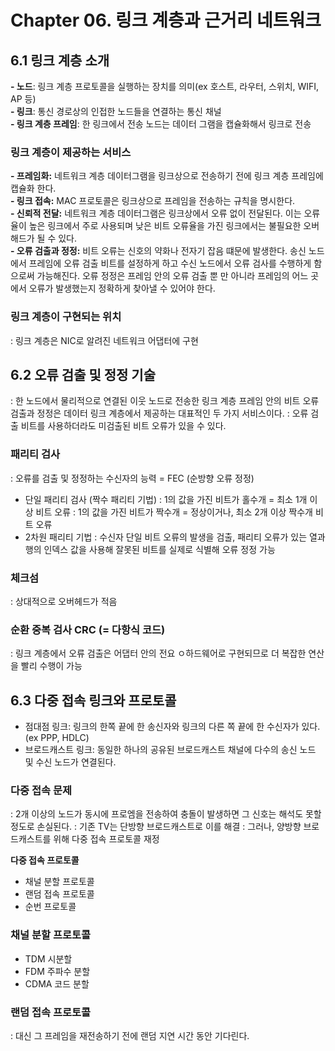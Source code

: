 # Chapter 06. 링크 계층과 근거리 네트워크
## 6.1 링크 계층 소개
**- 노드**: 링크 계층 프로토콜을 실행하는 장치를 의미(ex 호스트, 라우터, 스위치, WIFI, AP 등)<br>
**- 링크**: 통신 경로상의 인접한 노드들을 연결하는 통신 채널<br>
**- 링크 계층 프레임**: 한 링크에서 전송 노드는 데이터 그램을 캡슐화해서 링크로 전송

### 링크 계층이 제공하는 서비스
**- 프레임화:** 네트워크 계층 데이터그램을 링크상으로 전송하기 전에 링크 계층 프레임에 캡슐화 한다.<br>
**- 링크 접속:** MAC 프로토콜은 링크상으로 프레임을 전송하는 규칙을 명시한다.<br>
**- 신뢰적 전달:** 네트워크 계층 데이터그램은 링크상에서 오류 없이 전달된다. 이는 오류율이 높은 링크에서 주로 사용되며 낮은 비트 오류율을 가진 링크에서는 불필요한 오버해드가 될 수 있다.<br>
**- 오류 검출과 정정:** 비트 오류는 신호의 약화나 전자기 잡음 떄문에 발생한다. 송신 노드에서 프레임에 오류 검출 비트를 설정하게 하고 수신 노드에서 오류 검사를 수행하게 함으로써 가능해진다. 오류 정정은 프레임 안의 오류 검출 뿐 만 아니라 프레임의 어느 곳에서 오류가 발생했는지 정확하게 찾아낼 수 있어야 한다.

### 링크 계층이 구현되는 위치
: 링크 계층은 NIC로 알려진 네트워크 어댑터에 구현

## 6.2 오류 검출 및 정정 기술
: 한 노드에서 물리적으로 연결된 이웃 노드로 전송한 링크 계층 프레임 안의 비트 오류 검출과 정정은 데이터 링크 계층에서 제공하는 대표적인 두 가지 서비스이다.
: 오류 검출 비트를 사용하더라도 미검출된 비트 오류가 있을 수 있다.

### 패리티 검사
: 오류를 검출 및 정정하는 수신자의 능력 = FEC (순방향 오류 정정)
- 단일 패리티 검사 (짝수 패리티 기법)
  : 1의 값을 가진 비트가 홀수개 = 최소 1개 이상 비트 오류
  : 1의 값을 가진 비트가 짝수개 = 정상이거나, 최소 2개 이상 짝수개 비트 오류
- 2차원 패리티 기법
  : 수신자 단일 비트 오류의 발생을 검출, 패리티 오류가 있는 열과 행의 인덱스 값을 사용해 잘못된 비트를 실제로 식별해 오류 정정 가능

### 체크섬
: 상대적으로 오버헤드가 적음

### 순환 중복 검사 CRC (= 다항식 코드)
: 링크 계층에서 오류 검출은 어댑터 안의 전요 ㅇ하드웨어로 구현되므로 더 복잡한 연산을 빨리 수행이 가능

## 6.3 다중 접속 링크와 프로토콜
- 점대점 링크: 링크의 한쪽 끝에 한 송신자와 링크의 다른 쪽 끝에 한 수신자가 있다. (ex PPP, HDLC)
- 브로드캐스트 링크: 동일한 하나의 공유된 브로드캐스트 채널에 다수의 송신 노드 및 수신 노드가 연결된다.

### 다중 접속 문제
: 2개 이상의 노드가 동시에 프로엠을 전송하여 충돌이 발생하면 그 신호는 해석도 못할정도로 손실된다.
: 기존 TV는 단방향 브로드캐스트로 이를 해결
: 그러나, 양방향 브로드캐스트를 위해 다중 접속 프로토콜 재정

**다중 접속 프로토콜**
- 채널 분할 프로토콜
- 랜덤 접속 프로토콜
- 순번 프로토콜

###  채널 분할 프로토콜
- TDM 시분할
- FDM 주파수 분할
- CDMA 코드 분할

### 랜덤 접속 프로토콜
: 대신 그 프레임을 재전송하기 전에 랜덤 지연 시간 동안 기다린다.
